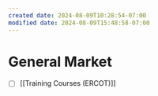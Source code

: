 ```yaml
---
created date: 2024-08-09T10:28:54-07:00
modified date: 2024-08-09T15:48:58-07:00
---
```


# General Market

- [ ] [[Training Courses (ERCOT)]]

